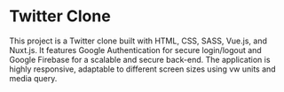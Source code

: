 <h1>Twitter Clone </h1>

<p>This project is a Twitter clone built with HTML, CSS, SASS, Vue.js, and Nuxt.js. It features Google Authentication for secure login/logout and Google Firebase for a scalable and secure back-end. The application is highly responsive, adaptable to different screen sizes using vw units and media query.</p>
